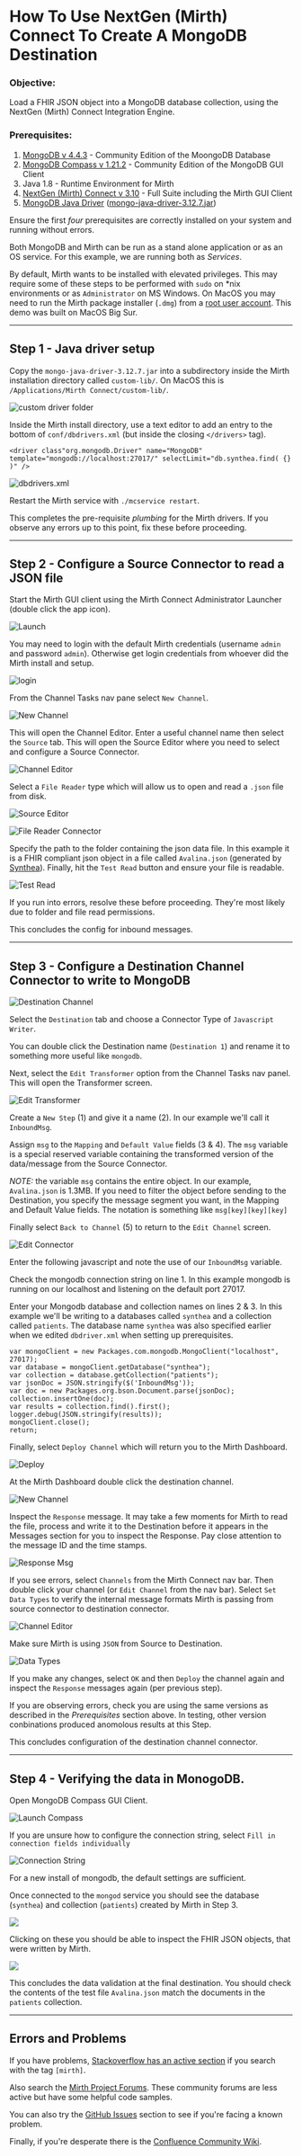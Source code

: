 # How To Use NextGen (Mirth) Connect To Create A MongoDB Destination

### **Objective:** 
Load a FHIR JSON object into a MongoDB database collection, using the NextGen (Mirth) Connect Integration Engine. 

### **Prerequisites:**
1. [MongoDB v 4.4.3](https://www.mongodb.com/try/download/community) - Community Edition of the MoongoDB Database
2. [MongoDB Compass v 1.21.2](https://www.mongodb.com/try/download/compass) - Community Edition of the MongoDB GUI Client
3. Java 1.8 - Runtime Environment for Mirth
4. [NextGen (Mirth) Connect v 3.10](https://www.nextgen.com/products-and-services/nextgen-connect-integration-engine-downloads) - Full Suite including the Mirth GUI Client
5. [MongoDB Java Driver](https://mongodb.github.io/mongo-java-driver/)  ([mongo-java-driver-3.12.7.jar](https://search.maven.org/search?q=g:org.mongodb))

Ensure the first *four* prerequisites are correctly installed on your system and running without errors.

Both MongoDB and Mirth can be run as a stand alone application or as an OS service. For this example, we are running both as *Services*.

By default, Mirth wants to be installed with elevated privileges. This may require some of these steps to be performed with `sudo` on *nix environments or as `Administrator` on MS Windows. On MacOS you may need to run the Mirth package installer (`.dmg`) from a [root user account](https://support.apple.com/en-us/HT204012). This demo was built on MacOS Big Sur.

---

## Step 1 - Java driver setup

Copy the `mongo-java-driver-3.12.7.jar` into a subdirectory inside the Mirth installation directory called `custom-lib/`. On MacOS this is `/Applications/Mirth Connect/custom-lib/`.

![custom driver folder](img/0.2.png "Folders for custom drivers")

Inside the Mirth install directory, use a text editor to add an entry to the bottom of `conf/dbdrivers.xml` (but inside the closing `</drivers>` tag).

    <driver class"org.mongodb.Driver" name="MongoDB" template="mongodb://localhost:27017/" selectLimit="db.synthea.find( {} )" />

![dbdrivers.xml](img/0.1.png "dbdrivers.xml")

Restart the Mirth service with `./mcservice restart`. 

This completes the pre-requisite *plumbing* for the Mirth drivers. If you observe any errors up to this point, fix these before proceeding.

---

## Step 2 - Configure a Source Connector to read a JSON file

Start the Mirth GUI client using the Mirth Connect Administrator Launcher (double click the app icon). 

![Launch](img/0.4.png)

You may need to login with the default Mirth credentials (username `admin` and password `admin`). Otherwise get login credentials from whoever did the Mirth install and setup.

![login](img/0.3.png)

From the Channel Tasks nav pane select `New Channel`.

![New Channel](img/1.0.png)

This will open the Channel Editor. Enter a useful channel name then select the `Source` tab. This will open the Source Editor where you need to select and configure a Source Connector.

![Channel Editor](img/1.1.png "Channel Editor")

 Select a `File Reader` type which will allow us to open and read a `.json` file from disk.

![Source Editor](img/2.0.png "Source Editor")

![File Reader Connector](img/2.1.png  "File Reader Connector Screen")

Specify the path to the folder containing the json data file. In this example it is a FHIR compliant json object in a file called `Avalina.json` (generated by [Synthea](https://synthetichealth.github.io/synthea/)). Finally, hit the `Test Read` button and ensure your file is readable.

![Test Read](img/2.2.png "Test Read Success")

If you run into errors, resolve these before proceeding. They're most likely due to folder and file read permissions.

This concludes the config for inbound messages.

---

## Step 3 - Configure a Destination Channel Connector to write to MongoDB

![Destination Channel](img/3.0.png "Destination Connector")

Select the `Destination` tab and choose a Connector Type of `Javascript Writer`.

You can double click the Destination name (`Destination 1`) and rename it to something more useful like `mongodb`.

Next, select the `Edit Transformer` option from the Channel Tasks nav panel. This will open the Transformer screen.

![Edit Transformer](img/3.1.png "Edit Transformer")

Create a `New Step` (1) and give it a name (2). In our example we'll call it `InboundMsg`.

 Assign `msg` to the `Mapping` and `Default Value` fields (3 & 4). The `msg` variable is a special reserved variable containing the transformed version of the data/message from the Source Connector.

 *NOTE:* the variable `msg` contains the entire object. In our example, `Avalina.json` is 1.3MB. If you need to filter the object before sending to the Destination, you specify the message segment you want, in the Mapping and Default Value fields. The notation is something like `msg[key][key][key]`

Finally select `Back to Channel` (5) to return to the `Edit Channel` screen.

![Edit Connector](img/3.2.png)

Enter the following javascript and note the use of our `InboundMsg` variable.

Check the mongodb connection string on line 1. In this example mongodb is running on our localhost and listening on the default port 27017.

Enter your Mongodb database and collection names on lines 2 & 3. In this example we'll be writing to a databases called `synthea` and a collection called `patients`. The database name `synthea` was also specified earlier when we edited `dbdriver.xml` when setting up prerequisites.

    var mongoClient = new Packages.com.mongodb.MongoClient("localhost", 27017);
    var database = mongoClient.getDatabase("synthea");
    var collection = database.getCollection("patients");
    var jsonDoc = JSON.stringify($('InboundMsg'));
    var doc = new Packages.org.bson.Document.parse(jsonDoc);
    collection.insertOne(doc);
    var results = collection.find().first();
    logger.debug(JSON.stringify(results));
    mongoClient.close();
    return;

Finally, select `Deploy Channel` which will return you to the Mirth Dashboard.

![Deploy](img/3.3.png)

At the Mirth Dashboard double click the destination channel.

![New Channel](img/3.4.png)

Inspect the `Response` message. It may take a few moments for Mirth to read the file, process and write it to the Destination before it appears in the Messages section for you to inspect the Response. Pay close attention to the message ID and the time stamps.

![Response Msg](img/3.5.png)

If you see errors, select `Channels` from the Mirth Connect nav bar. Then double click your channel (or `Edit Channel` from the nav bar). Select `Set Data Types` to verify the internal message formats Mirth is passing from source connector to destination connector.

![Channel Editor](img/3.6.png)

Make sure Mirth is using `JSON` from Source to Destination.

![Data Types](img/3.7.png)

If you make any changes, select `OK` and then `Deploy` the channel again and inspect the `Response` messages again (per previous step).

If you are observing errors, check you are using the same versions as described in the *Prerequisites* section above. In testing, other version conbinations produced anomolous results at this Step.

This concludes configuration of the destination channel connector.  

---

## Step 4 - Verifying the data in MonogoDB.

Open MongoDB Compass GUI Client.

![Launch Compass](img/4.0.png)

If you are unsure how to configure the connection string, select `Fill in connection fields individually`

![Connection String](img/4.1.png)

For a new install of mongodb, the default settings are sufficient.

Once connected to the `mongod` service you should see the database (`synthea`) and collection (`patients`) created by Mirth in Step 3.

![](img/4.2.png)

Clicking on these you should be able to inspect the FHIR JSON objects, that were written by Mirth.

![](img/4.3.png)

This concludes the data validation at the final destination. You should check the contents of the test file `Avalina.json` match the documents in the `patients` collection.

---

## Errors and Problems

If you have problems, [Stackoverflow has an active section](https://stackoverflow.com/questions/tagged/mirth) if you search with the tag `[mirth]`.

Also search the [Mirth Project Forums](https://forums.mirthproject.io/forum/mirth-connect/support). These community forums are less active but have some helpful code samples.

You can also try the [GitHub Issues](https://github.com/nextgenhealthcare/connect) section to see if you're facing a known problem.

Finally, if you're desperate there is the [Confluence Community Wiki](http://www.mirthcorp.com/community/wiki/dashboard.action). 

